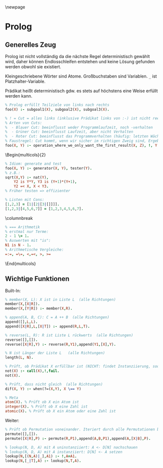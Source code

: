 \newpage
# Prolog

## Generelles Zeug
Prolog ist nicht vollständig da die nächste Regel deterministisch gewählt wird, daher können Endlosschleifen entstehen und keine Lösung gefunden werden obwohl sie existiert.

Kleingeschriebene Wörter sind Atome. Großbuchstaben sind Variablen. `_` ist Platzhalter-Variable.

Prädikat heißt deterministisch gdw. es stets auf höchstens eine Weise erfüllt werden kann.

```prolog
% Prolog erfüllt Teilziele von links nach rechts
foo(X) :- subgoal1(X), subgoal2(X), subgoal3(X).

% ! = Cut = alles links (inklusive Prädikat links von :-) ist nicht reerfüllbar.
% Arten von Cuts:
%  - Blauer Cut: beeinflusst weder Programmlaufzeit, noch -verhalten
%  - Grüner Cut: beeinflusst Laufzeit, aber nicht Verhalten
%  - Roter Cut: beeinflusst das Programmverhalten (häufig: letzten Wächter unnötig machen)
% Faustregel: Cut kommt, wenn wir sicher im richtigen Zweig sind, Ergebnisse danach
foo(X, Y) :- operation_where_we_only_want_the_first_result(X, Z), !, Y = Z.
```

\Begin{multicols}{2}
``` prolog
% Idiom: generate and test
foo(X, Y) :- generator(X, Y), tester(Y).
% z.B.:
sqrt(X,Y) :- nat(Y),
    Y2 is Y*Y, Y3 is (Y+1)*(Y+1),
    Y2 =< X, X < Y3.
% Früher testen => effizienter

% Listen mit Cons:
[1,2,3] = [1|[2|[3|[]]]].
[1,2,3|[4,5,6,7]] = [1,2,3,4,5,6,7].
```
\columnbreak

```prolog
% === Arithmetik
% erstmal nur Terme:
2 - 1 \= 1.
% Auswerten mit "is":
N1 is N - 1.
% Arithmetische Vergleiche:
=:=, =\=, <,=<, >, >=
```
\End{multicols}

## Wichtige Funktionen
Built-In:
```prolog
% member(X, L): X ist in Liste L  (alle Richtungen)
member(X,[X|R]).
member(X,[Y|R]) :- member(X,R).

% append(A, B, C): C = A ++ B  (alle Richtungen)
append([],L,L).
append([X|R],L,[X|T]) :- append(R,L,T).

% reverse(L, R): R ist Liste L rückwerts  (alle Richtungen)
reverse([],[]).
reverse([X|R],Y) :- reverse(R,Y1),append(Y1,[X],Y).

% N ist Länger der Liste L   (alle Richtungen)
length(L, N).

% Prüft, ob Prädikat X erfüllbar ist (NICHT: findet Instanziierung, sodass X nicht erfüllt ist)
not(X) :- call(X),!,fail.
not(X).

% Prüft, dass nicht gleich  (alle Richtungen)
dif(X, Y) :- when(?=(X,Y), X \== Y)

% Meta
atom(X). % Prüft ob X ein Atom ist
integer(X). % Prüft ob X eine Zahl ist
atomic(X). % Prüft ob X ein Atom oder eine Zahl ist
```

Weiter:
```prolog
% Prüft ob Permutation voneinander. Iteriert durch alle Permutationen bei Reerfüllung   (alle Richtungen)
permute([],[]).
permute([X|R],P) :- permute(R,P1),append(A,B,P1),append(A,[X|B],P).

% lookup(N, D, A) mit A uninstanziiert: A <- D[N] nachschauen
% lookup(N, D, A) mit A instanziiert: D[N] <- A setzen 
lookup(N,[(N,A)|_],A1) :- !,A=A1.
lookup(N,[_|T],A) :- lookup(N,T,A).
```
